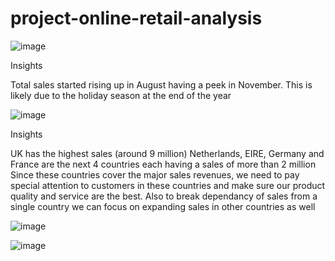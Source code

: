 # project-online-retail-analysis
![image](https://github.com/user-attachments/assets/1a5b8239-0d3f-4b2d-9fd2-0e554066fcc6)

Insights

Total sales started rising up in August having a peek in November. This is likely due to the holiday season at the end of the year


![image](https://github.com/user-attachments/assets/f235de60-e0bf-4721-9b99-454f058b980b)

Insights

UK has the highest sales (around 9 million)
Netherlands, EIRE, Germany and France are the next 4 countries each having a sales of more than 2 million
Since these countries cover the major sales revenues, we need to pay special attention to customers in these countries and make sure our product quality and service are the best. Also to break dependancy of sales from a single country we can focus on expanding sales in other countries as well


![image](https://github.com/user-attachments/assets/bfc3a38a-bda6-4b2d-b683-360ba4733ae8)


![image](https://github.com/user-attachments/assets/6246ce2d-34e5-4928-917c-4d3ff7f63c04)
